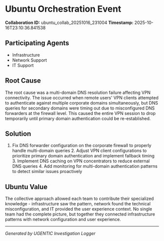 # Ubuntu Orchestration Event

**Collaboration ID:** ubuntu_collab_20251016_231004
**Timestamp:** 2025-10-16T23:10:36.841538

## Participating Agents

- Infrastructure
- Network Support
- IT Support

## Root Cause

The root cause was a multi-domain DNS resolution failure affecting VPN connectivity. The issue occurred when remote users' VPN clients attempted to authenticate against multiple corporate domains simultaneously, but DNS queries for secondary domains were timing out due to misconfigured DNS forwarders at the firewall level. This caused the entire VPN session to drop temporarily until primary domain authentication could be re-established.

## Solution

1. Fix DNS forwarder configuration on the corporate firewall to properly handle multi-domain queries 2. Adjust VPN client configurations to prioritize primary domain authentication and implement fallback timing 3. Implement DNS caching on VPN concentrators to reduce external DNS queries 4. Add monitoring for multi-domain authentication patterns to detect similar issues proactively

## Ubuntu Value

The collective approach allowed each team to contribute their specialized knowledge - infrastructure saw the pattern, network found the technical misconfiguration, and IT provided the user experience context. No single team had the complete picture, but together they connected infrastructure patterns with network configuration and user experience.

---
*Generated by UGENTIC Investigation Logger*
